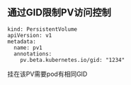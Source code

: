 ## 通过GID限制PV访问控制

```
kind: PersistentVolume
apiVersion: v1
metadata:
  name: pv1
  annotations:
    pv.beta.kubernetes.io/gid: "1234"
```
挂在该PV需要pod有相同GID